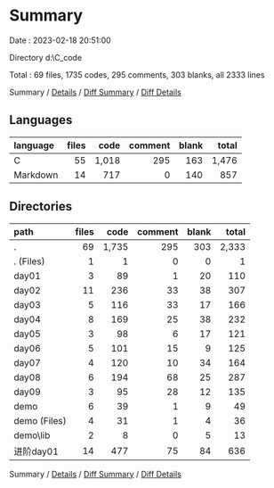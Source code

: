 # Summary

Date : 2023-02-18 20:51:00

Directory d:\\C_code

Total : 69 files,  1735 codes, 295 comments, 303 blanks, all 2333 lines

Summary / [Details](details.md) / [Diff Summary](diff.md) / [Diff Details](diff-details.md)

## Languages
| language | files | code | comment | blank | total |
| :--- | ---: | ---: | ---: | ---: | ---: |
| C | 55 | 1,018 | 295 | 163 | 1,476 |
| Markdown | 14 | 717 | 0 | 140 | 857 |

## Directories
| path | files | code | comment | blank | total |
| :--- | ---: | ---: | ---: | ---: | ---: |
| . | 69 | 1,735 | 295 | 303 | 2,333 |
| . (Files) | 1 | 1 | 0 | 0 | 1 |
| day01 | 3 | 89 | 1 | 20 | 110 |
| day02 | 11 | 236 | 33 | 38 | 307 |
| day03 | 5 | 116 | 33 | 17 | 166 |
| day04 | 8 | 169 | 25 | 38 | 232 |
| day05 | 3 | 98 | 6 | 17 | 121 |
| day06 | 5 | 101 | 15 | 9 | 125 |
| day07 | 4 | 120 | 10 | 34 | 164 |
| day08 | 6 | 194 | 68 | 25 | 287 |
| day09 | 3 | 95 | 28 | 12 | 135 |
| demo | 6 | 39 | 1 | 9 | 49 |
| demo (Files) | 4 | 31 | 1 | 4 | 36 |
| demo\\lib | 2 | 8 | 0 | 5 | 13 |
| 进阶day01 | 14 | 477 | 75 | 84 | 636 |

Summary / [Details](details.md) / [Diff Summary](diff.md) / [Diff Details](diff-details.md)
